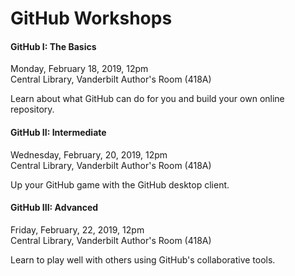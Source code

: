 # GitHub Workshops


#### GitHub I: The Basics
Monday, February 18, 2019, 12pm   
Central Library, Vanderbilt Author's Room (418A)

Learn about what GitHub can do for you and build your own online repository.


#### GitHub II:  Intermediate
Wednesday, February, 20, 2019, 12pm   
Central Library, Vanderbilt Author's Room (418A)

Up your GitHub game with the GitHub desktop client.


#### GitHub III:  Advanced
Friday, February, 22, 2019, 12pm   
Central Library, Vanderbilt Author's Room (418A)

Learn to play well with others using GitHub's collaborative tools.
